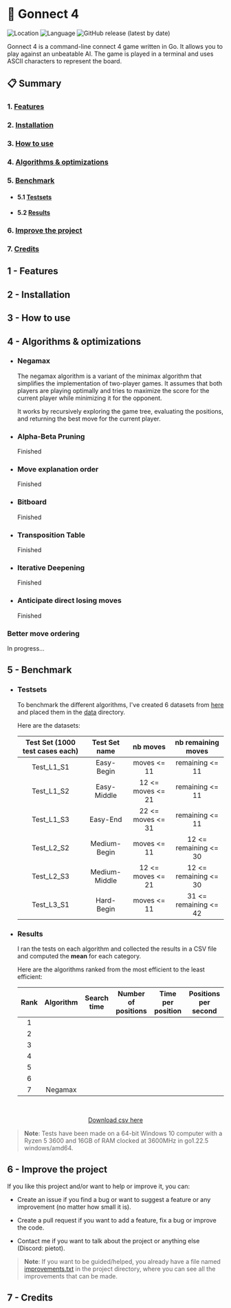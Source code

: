 # 🔗 Gonnect 4

![Location](https://img.shields.io/badge/Made_in-France-red?labelColor=blue)
![Language](https://img.shields.io/badge/Language-Go-f7d3a2?labelColor=00aed8)
![GitHub release (latest by date)](https://img.shields.io/github/v/release/Pietot/Gonnect-4?label=Latest%20release)

Gonnect 4 is a command-line connect 4 game written in Go. It allows you to play against an unbeatable AI. The game is played in a terminal and uses ASCII characters to represent the board.

## 📋 Summary

### 1. [Features](#1---features)

### 2. [Installation](#2---installation)

### 3. [How to use](#3---how-to-use)

### 4. [Algorithms & optimizations](#4---algorithms--optimizations)

### 5. [Benchmark](#5---benchmark)

- #### 5.1 [Testsets](#5---testsets)
- #### 5.2 [Results](#5---results)

### 6. [Improve the project](#6---improve-the-project)

### 7. [Credits](#7---credits)

## 1 - Features

## 2 - Installation

## 3 - How to use

## 4 - Algorithms & optimizations

- ### Negamax

  The negamax algorithm is a variant of the minimax algorithm that simplifies the implementation of two-player games. It assumes that both players are playing optimally and tries to maximize the score for the current player while minimizing it for the opponent.

  It works by recursively exploring the game tree, evaluating the positions, and returning the best move for the current player.

- ### Alpha-Beta Pruning

  Finished

- ### Move explanation order

  Finished

- ### Bitboard

  Finished

- ### Transposition Table

  Finished

- ### Iterative Deepening

  Finished

- ### Anticipate direct losing moves

  Finished

### Better move ordering

  In progress...

## 5 - Benchmark

- ### Testsets

  To benchmark the different algorithms, I've created 6 datasets from [here](http://blog.gamesolver.org/solving-connect-four/02-test-protocol/) and placed them in the <a href="tests/data/">data</a> directory.

  Here are the datasets:

  | Test Set (1000 test cases each) | Test Set name |     nb moves      |  nb remaining moves   |
  | :-----------------------------: | :-----------: | :---------------: | :-------------------: |
  |           Test_L1_S1            |  Easy-Begin   |    moves <= 11    |    remaining <= 11    |
  |           Test_L1_S2            |  Easy-Middle  | 12 <= moves <= 21 |    remaining <= 11    |
  |           Test_L1_S3            |   Easy-End    | 22 <= moves <= 31 |    remaining <= 11    |
  |           Test_L2_S2            | Medium-Begin  |    moves <= 11    | 12 <= remaining <= 30 |
  |           Test_L2_S3            | Medium-Middle | 12 <= moves <= 21 | 12 <= remaining <= 30 |
  |           Test_L3_S1            |  Hard-Begin   |    moves <= 11    | 31 <= remaining <= 42 |

- ### Results

  I ran the tests on each algorithm and collected the results in a CSV file and computed the **mean** for each category.

  Here are the algorithms ranked from the most efficient to the least efficient:

  | Rank | Algorithm | Search time | Number of positions | Time per position | Positions per second |
  | :--: | :-------: | :---------: | :-----------------: | :---------------: | :------------------: |
  |  1   |           |             |                     |                   |                      |
  |  2   |           |             |                     |                   |                      |
  |  3   |           |             |                     |                   |                      |
  |  4   |           |             |                     |                   |                      |
  |  5   |           |             |                     |                   |                      |
  |  6   |           |             |                     |                   |                      |
  |  7   |  Negamax  |             |                     |                   |                      |

<br>

<!-- image -->

<p align="center">
  <a href="assets/csv/">Download csv here</a>
</p>

> **Note**: Tests have been made on a 64-bit Windows 10 computer with a Ryzen 5 3600 and 16GB of RAM clocked at 3600MHz in go1.22.5 windows/amd64.

## 6 - Improve the project

If you like this project and/or want to help or improve it, you can:

- Create an issue if you find a bug or want to suggest a feature or any improvement (no matter how small it is).

- Create a pull request if you want to add a feature, fix a bug or improve the code.

- Contact me if you want to talk about the project or anything else (Discord: pietot).

> **Note**: If you want to be guided/helped, you already have a file named <a href="improvements.txt">improvements.txt</a> in the project directory, where you can see all the improvements that can be made.

## 7 - Credits
